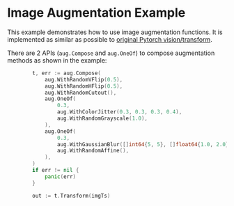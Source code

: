 # Image Augmentation Example

This example demonstrates how to use image augmentation functions. It is implemented as similar as possible to [original Pytorch vision/transform](https://pytorch.org/vision/stable/transforms.html#).

There are 2 APIs (`aug.Compose` and `aug.OneOf`) to compose augmentation methods as shown in the example: 

```go
		t, err := aug.Compose(
			aug.WithRandomVFlip(0.5),
			aug.WithRandomHFlip(0.5),
			aug.WithRandomCutout(),
			aug.OneOf(
				0.3,
				aug.WithColorJitter(0.3, 0.3, 0.3, 0.4),
				aug.WithRandomGrayscale(1.0),
			),
			aug.OneOf(
				0.3,
				aug.WithGaussianBlur([]int64{5, 5}, []float64{1.0, 2.0}),
				aug.WithRandomAffine(),
			),
		)
		if err != nil {
			panic(err)
		}

		out := t.Transform(imgTs)
```



